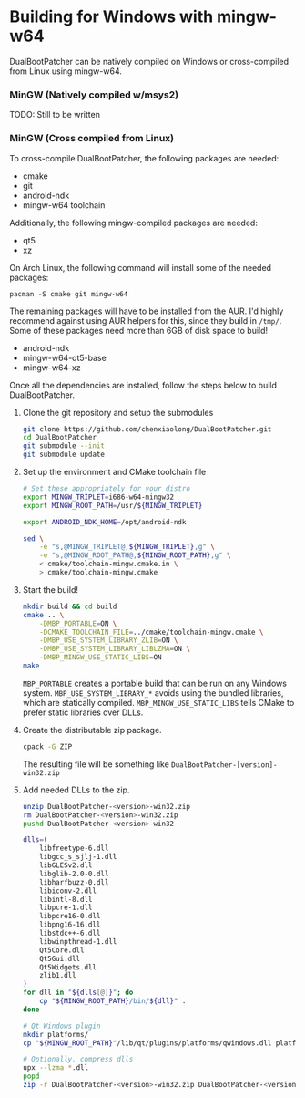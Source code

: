 Building for Windows with mingw-w64
===================================

DualBootPatcher can be natively compiled on Windows or cross-compiled from Linux using mingw-w64.


### MinGW (Natively compiled w/msys2)

TODO: Still to be written


### MinGW (Cross compiled from Linux)

To cross-compile DualBootPatcher, the following packages are needed:

- cmake
- git
- android-ndk
- mingw-w64 toolchain

Additionally, the following mingw-compiled packages are needed:

- qt5
- xz

On Arch Linux, the following command will install some of the needed packages:

    pacman -S cmake git mingw-w64

The remaining packages will have to be installed from the AUR. I'd highly recommend against using AUR helpers for this, since they build in `/tmp/`. Some of these packages need more than 6GB of disk space to build!

- android-ndk
- mingw-w64-qt5-base
- mingw-w64-xz


Once all the dependencies are installed, follow the steps below to build DualBootPatcher.

1. Clone the git repository and setup the submodules

    ```sh
    git clone https://github.com/chenxiaolong/DualBootPatcher.git
    cd DualBootPatcher
    git submodule --init
    git submodule update
    ```

2. Set up the environment and CMake toolchain file

    ```sh
    # Set these appropriately for your distro
    export MINGW_TRIPLET=i686-w64-mingw32
    export MINGW_ROOT_PATH=/usr/${MINGW_TRIPLET}

    export ANDROID_NDK_HOME=/opt/android-ndk

    sed \
        -e "s,@MINGW_TRIPLET@,${MINGW_TRIPLET},g" \
        -e "s,@MINGW_ROOT_PATH@,${MINGW_ROOT_PATH},g" \
        < cmake/toolchain-mingw.cmake.in \
        > cmake/toolchain-mingw.cmake
    ```

3. Start the build!

    ```sh
    mkdir build && cd build
    cmake .. \
        -DMBP_PORTABLE=ON \
        -DCMAKE_TOOLCHAIN_FILE=../cmake/toolchain-mingw.cmake \
        -DMBP_USE_SYSTEM_LIBRARY_ZLIB=ON \
        -DMBP_USE_SYSTEM_LIBRARY_LIBLZMA=ON \
        -DMBP_MINGW_USE_STATIC_LIBS=ON
    make
    ```

    `MBP_PORTABLE` creates a portable build that can be run on any Windows system.
    `MBP_USE_SYSTEM_LIBRARY_*` avoids using the bundled libraries, which are statically compiled.
    `MBP_MINGW_USE_STATIC_LIBS` tells CMake to prefer static libraries over DLLs.

5. Create the distributable zip package.

    ```sh
    cpack -G ZIP
    ```

   The resulting file will be something like `DualBootPatcher-[version]-win32.zip`

6. Add needed DLLs to the zip.

    ```sh
    unzip DualBootPatcher-<version>-win32.zip
    rm DualBootPatcher-<version>-win32.zip
    pushd DualBootPatcher-<version>-win32

    dlls=(
        libfreetype-6.dll
        libgcc_s_sjlj-1.dll
        libGLESv2.dll
        libglib-2.0-0.dll
        libharfbuzz-0.dll
        libiconv-2.dll
        libintl-8.dll
        libpcre-1.dll
        libpcre16-0.dll
        libpng16-16.dll
        libstdc++-6.dll
        libwinpthread-1.dll
        Qt5Core.dll
        Qt5Gui.dll
        Qt5Widgets.dll
        zlib1.dll
    )
    for dll in "${dlls[@]}"; do
        cp "${MINGW_ROOT_PATH}/bin/${dll}" .
    done

    # Qt Windows plugin
    mkdir platforms/
    cp "${MINGW_ROOT_PATH}"/lib/qt/plugins/platforms/qwindows.dll platforms/

    # Optionally, compress dlls
    upx --lzma *.dll
    popd
    zip -r DualBootPatcher-<version>-win32.zip DualBootPatcher-<version>-win32
    ```
